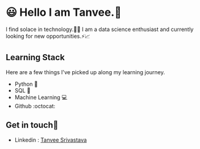# 😃 Hello I am Tanvee.👋
I find solace in technology.💯:bow:
I am a data science enthusiast and currently looking for new opportunities.⚡📈
## Learning Stack
Here are a few things I've picked up along my learning journey.
- Python :snake:
- SQL 📄
- Machine Learning 💻 
- Github :octocat:

## Get in touch📌
- Linkedin : [Tanvee Srivastava](https://www.linkedin.com/in/tanveesrivastava/) 
